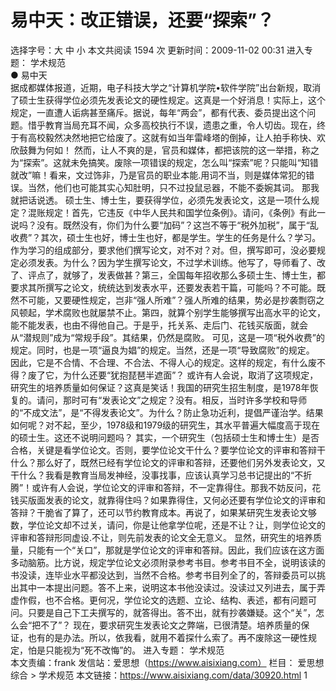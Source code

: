 # 易中天：改正错误，还要“探索”？

选择字号：大 中 小   本文共阅读 1594 次 更新时间：2009-11-02 00:31
进入专题： 学术规范  
● 易中天  
据成都媒体报道，近期，电子科技大学之“计算机学院•软件学院”出台新规，取消了硕士生获得学位必须先发表论文的硬性规定。这真是一个好消息！实际上，这个规定，一直遭人诟病甚至痛斥。据说，每年“两会”，都有代表、委员提出这个问题。惜乎教育当局充耳不闻，众多高校执行不误，遗患之重，令人切齿。现在，终于有高校毅然决然地把它给废了。这就有如当年雷峰塔的倒掉，让人拍手称快、欢欣鼓舞为何如！
然而，让人不爽的是，官员和媒体，都把该院的这一举措，称之为“探索”。这就未免搞笑。废除一项错误的规定，怎么叫“探索”呢？只能叫“知错就改”嘛！看来，文过饰非，乃是官员的职业本能.用词不当，则是媒体常犯的错误。当然，他们也可能其实心知肚明，只不过投鼠忌器，不能不委婉其词。
那我就把话说透。
硕士生、博士生，要获得学位，必须先发表论文，这是一项什么规定？混账规定！首先，它违反《中华人民共和国学位条例》。请问，《条例》有此一说吗？没有。既然没有，你们为什么要“加码”？这岂不等于“税外加税”，属于“乱收费”？其次，硕士生也好，博士生也好，都是学生。学生的任务是什么？学习。作为学习的组成部分，要求他们撰写论文，对不对？对。但，撰写即可，没必要规定必须发表。为什么？因为学生撰写论文，不过学术训练。他写了，导师看了、改了、评点了，就够了，发表做甚？第三，全国每年招收那么多硕士生、博士生，都要求其所撰写之论文，统统达到发表水平，还要发表若干篇，可能吗？不可能。既然不可能，又要硬性规定，岂非“强人所难”？强人所难的结果，势必是抄袭剽窃之风顿起，学术腐败也就屡禁不止。第四，就算个别学生能够撰写出高水平的论文，能不能发表，也由不得他自己。于是乎，托关系、走后门、花钱买版面，就会从“潜规则”成为“常规手段”。其结果，仍然是腐败。
可见，这是一项“税外收费”的规定。同时，也是一项“逼良为娼”的规定。当然，还是一项“导致腐败”的规定。
因此，它是不合情、不合理、不合法、不得人心的规定。这样的规定，有什么废不得？废了它，为什么还要“犹抱琵琶半遮面”？
或许有人会说，取消了这项规定，研究生的培养质量如何保证？这真是笑话！我国的研究生招生制度，是1978年恢复的。请问，那时可有“发表论文”之规定？没有。相反，当时许多学校和导师的“不成文法”，是“不得发表论文”。为什么？防止急功近利，提倡严谨治学。结果如何呢？对不起，至少，1978级和1979级的研究生，其水平普遍大幅度高于现在的硕士生。这还不说明问题吗？
其实，一个研究生（包括硕士生和博士生）是否合格，关键是看学位论文。否则，要学位论文干什么？要学位论文的评审和答辩干什么？那么好了，既然已经有学位论文的评审和答辩，还要他们另外发表论文，又干什么？我看是教育当局发神经，没事找事，应该认真学习总书记提出的“不折腾”！或许有人会说，学位论文的评审和答辩，不一定靠得住。那我不妨反问，花钱买版面发表的论文，就靠得住吗？如果靠得住，又何必还要有学位论文的评审和答辩？干脆省了算了，还可以节约教育成本。再说了，如果某研究生发表论文够数，学位论文却不过关，请问，你是让他拿学位呢，还是不让？让，则学位论文的评审和答辩形同虚设.不让，则先前发表的论文全无意义。
显然，研究生的培养质量，只能有一个“关口”，那就是学位论文的评审和答辩。因此，我们应该在这方面多动脑筋。比方说，规定学位论文必须附录参考书目。参考书目不全，说明该读的书没读，连毕业水平都没达到，当然不合格。参考书目列全了的，答辩委员可以挑出其中一本提出问题。答不上来，说明这本书他没读过。没读过又列进去，属于弄虚作假，也不合格。更何况，学位论文的选题、立论、结构、表述，都有问题可问。只要是自己下工夫撰写的，就答得出。答不出，就有抄袭嫌疑。这个“关”，怎么会“把不了”？
现在，要求研究生发表论文之弊端，已很清楚。培养质量的保证，也有的是办法。所以，依我看，就用不着探什么索了。再不废除这一硬性规定，怕是只能视为“死不改悔”的。
    进入专题： 学术规范  
本文责编：frank
发信站：爱思想（https://www.aisixiang.com）
栏目： 爱思想综合 > 学术规范
本文链接：https://www.aisixiang.com/data/30920.html
1